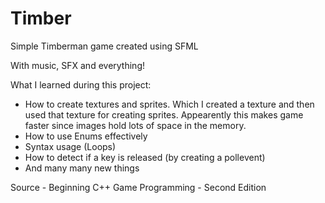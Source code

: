 # Timber
Simple Timberman game created using SFML

With music, SFX and everything!

What I learned during this project:

- How to create textures and sprites. Which I created a texture and then used that texture for creating sprites. Appearently this makes game faster since images hold lots of space in the memory.
- How to use Enums effectively
- Syntax usage (Loops)
- How to detect if a key is released (by creating a pollevent)
- And many many new things

Source - Beginning C++ Game Programming - Second Edition
